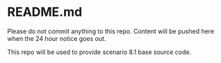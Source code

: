 # README.md

Please do not commit anything to this repo. Content will be pushed here
when the 24 hour notice goes out.

This repo will be used to provide scenario 8.1 base source code.
